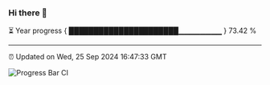 ### Hi there 👋

⏳ Year progress { ██████████████████████▁▁▁▁▁▁▁▁ } 73.42 %

---

⏰ Updated on Wed, 25 Sep 2024 16:47:33 GMT

![Progress Bar CI](https://github.com/IshwaranRudhara/GIT-ACTION/workflows/Progress%20Bar%20CI/badge.svg)

